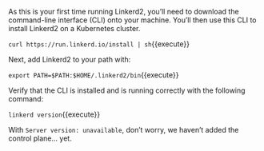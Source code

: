 As this is your first time running Linkerd2, you’ll need to download the command-line interface (CLI) onto your machine. You’ll then use this CLI to install Linkerd2 on a Kubernetes cluster.

`curl https://run.linkerd.io/install | sh`{{execute}}

Next, add Linkerd2 to your path with:

`export PATH=$PATH:$HOME/.linkerd2/bin`{{execute}}

Verify that the CLI is installed and is running correctly with the following command:

`linkerd version`{{execute}}

With `Server version: unavailable`, don’t worry, we haven’t added the control plane… yet.
